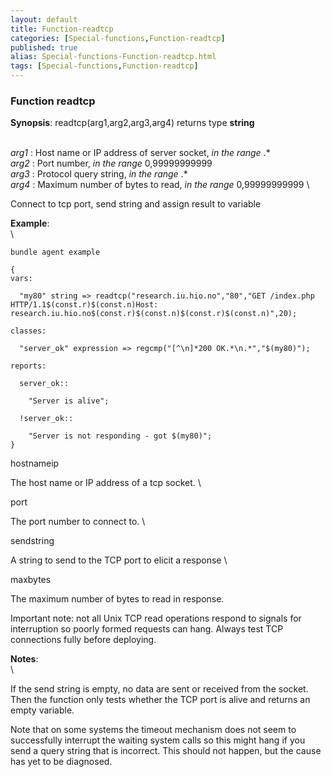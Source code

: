 ```yaml
---
layout: default
title: Function-readtcp
categories: [Special-functions,Function-readtcp]
published: true
alias: Special-functions-Function-readtcp.html
tags: [Special-functions,Function-readtcp]
---
```


### Function readtcp

**Synopsis**: readtcp(arg1,arg2,arg3,arg4) returns type **string**

\
 *arg1* : Host name or IP address of server socket, *in the range* .\* \
 *arg2* : Port number, *in the range* 0,99999999999 \
 *arg3* : Protocol query string, *in the range* .\* \
 *arg4* : Maximum number of bytes to read, *in the range* 0,99999999999
\

Connect to tcp port, send string and assign result to variable

**Example**:\
 \

~~~~ {.verbatim}
bundle agent example

{     
vars:

  "my80" string => readtcp("research.iu.hio.no","80","GET /index.php HTTP/1.1$(const.r)$(const.n)Host: research.iu.hio.no$(const.r)$(const.n)$(const.r)$(const.n)",20);

classes:

  "server_ok" expression => regcmp("[^\n]*200 OK.*\n.*","$(my80)");

reports:

  server_ok::

    "Server is alive";

  !server_ok::

    "Server is not responding - got $(my80)";
}
~~~~

hostnameip

The host name or IP address of a tcp socket. \

port

The port number to connect to. \

sendstring

A string to send to the TCP port to elicit a response \

maxbytes

The maximum number of bytes to read in response.

Important note: not all Unix TCP read operations respond to signals for
interruption so poorly formed requests can hang. Always test TCP
connections fully before deploying.

**Notes**:\
 \

If the send string is empty, no data are sent or received from the
socket. Then the function only tests whether the TCP port is alive and
returns an empty variable.

Note that on some systems the timeout mechanism does not seem to
successfully interrupt the waiting system calls so this might hang if
you send a query string that is incorrect. This should not happen, but
the cause has yet to be diagnosed.
